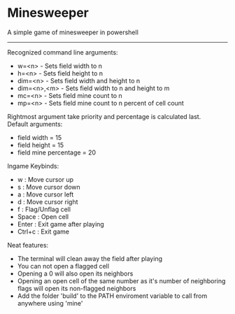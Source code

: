# Minesweeper
A simple game of minesweeper in powershell

---
Recognized command line arguments:
* w=\<n>        - Sets field width to n
* h=\<n>        - Sets field height to n
* dim=\<n>      - Sets field width and height to n
* dim=\<n>,\<m> - Sets field width to n and height to m
* mc=\<n>       - Sets field mine count to n
* mp=\<n>       - Sets field mine count to n percent of cell count

Rightmost argument take priority and percentage is calculated last.
\
Default arguments:
* field width           = 15
* field height          = 15
* field mine percentage = 20

Ingame Keybinds:
* w :      Move cursor up
* s :      Move cursor down
* a :      Move cursor left
* d :      Move cursor right
* f :      Flag/Unflag cell
* Space :  Open cell
* Enter :  Exit game after playing
* Ctrl+c : Exit game

Neat features:
* The terminal will clean away the field after playing
* You can not open a flagged cell
* Opening a 0 will also open its neighbors
* Opening an open cell of the same number as it's number of neighboring flags will open its non-flagged neighbors
* Add the folder 'build' to the PATH enviroment variable to call from anywhere using 'mine'